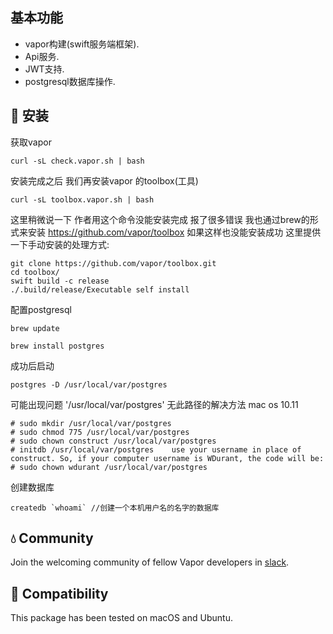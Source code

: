 ## 基本功能
- vapor构建(swift服务端框架).
- Api服务.
- JWT支持.
- postgresql数据库操作. 


## 📖 安装
获取vapor
```
curl -sL check.vapor.sh | bash

```
安装完成之后 我们再安装vapor 的toolbox(工具)

```
curl -sL toolbox.vapor.sh | bash

```
这里稍微说一下 作者用这个命令没能安装完成 报了很多错误 我也通过brew的形式来安装 https://github.com/vapor/toolbox
如果这样也没能安装成功 
这里提供一下手动安装的处理方式:
```
git clone https://github.com/vapor/toolbox.git
cd toolbox/
swift build -c release
./.build/release/Executable self install

```



配置postgresql
```
brew update

brew install postgres

```
成功后启动
```
postgres -D /usr/local/var/postgres

```
可能出现问题 '/usr/local/var/postgres' 无此路径的解决方法 mac os 10.11
```
# sudo mkdir /usr/local/var/postgres
# sudo chmod 775 /usr/local/var/postgres
# sudo chown construct /usr/local/var/postgres
# initdb /usr/local/var/postgres	use your username in place of construct. So, if your computer username is WDurant, the code will be:	
# sudo chown wdurant /usr/local/var/postgres
```
创建数据库
```
createdb `whoami` //创建一个本机用户名的名字的数据库

```


## 💧 Community

Join the welcoming community of fellow Vapor developers in [slack](http://vapor.team).

## 🔧 Compatibility

This package has been tested on macOS and Ubuntu.
